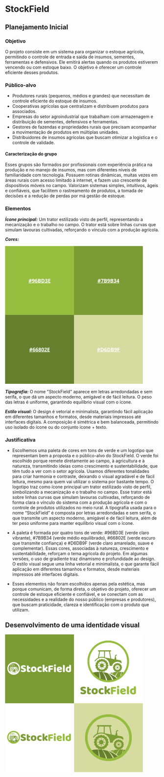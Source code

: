 # StockField
## Planejamento Inicial 
### Objetivo
O projeto consiste em um sistema para organizar o estoque agrícola, permitindo o controle de entrada e saída de insumos, sementes, ferramentas e defensivos. Ele emitirá alertas quando os produtos estiverem vencendo ou com estoque baixo. O objetivo é oferecer um controle eficiente desses produtos.

### Público-alvo
* Produtores rurais (pequenos, médios e grandes) que necessitam de controle eficiente do estoque de insumos.
* Cooperativas agrícolas que centralizam e distribuem produtos para associados.
* Empresas do setor agroindustrial que trabalham com armazenagem e distribuição de sementes, defensivos e ferramentas.
* Gestores de fazendas e propriedades rurais que precisam acompanhar a movimentação de produtos em múltiplas unidades.
* Distribuidores de insumos agrícolas que buscam otimizar a logística e o controle de validade.

#### Caracterização do grupo
Esses grupos são formados por profissionais com experiência prática na produção e no manejo de insumos, mas com diferentes níveis de familiaridade com tecnologia. Possuem rotinas dinâmicas, muitas vezes em áreas rurais com acesso limitado à internet, e fazem uso crescente de dispositivos móveis no campo. Valorizam sistemas simples, intuitivos, ágeis e confiáveis, que facilitem o rastreamento de produtos, a tomada de decisões e a redução de perdas por má gestão de estoque.

### Elementos
***Ícone principal:***
Um trator estilizado visto de perfil, representando a mecanização e o trabalho no campo. O trator está sobre linhas curvas que simulam lavouras cultivadas, reforçando o vínculo com a produção agrícola.

***Cores:***

<img width="450" height="450" alt="Image" src="https://github.com/riverspaulo/StockField/blob/main/Imagens/Stock-Field-Colors.png" />

***Tipografia:***
O nome "StockField" aparece em letras arredondadas e sem serifa, o que dá um aspecto moderno, amigável e de fácil leitura. O peso das letras é uniforme, garantindo equilíbrio visual com o ícone.

***Estilo visual:***
O design é vetorial e minimalista, garantindo fácil aplicação em diferentes tamanhos e formatos, desde materiais impressos até interfaces digitais. A composição é simétrica e bem balanceada, permitindo uso isolado do ícone ou do conjunto ícone + texto.

### Justificativa
* Escolhemos uma paleta de cores em tons de verde e um logotipo que representam bem a proposta e o público-alvo do StockField. O verde foi escolhido porque remete diretamente ao campo, à agricultura e à natureza, transmitindo ideias como crescimento e sustentabilidade, que têm tudo a ver com o setor agrícola. Usamos diferentes tonalidades para criar harmonia e contraste, deixando o visual agradável e de fácil leitura, mesmo para quem vai utilizar o sistema por bastante tempo. O logotipo traz como ícone principal um trator estilizado visto de perfil, simbolizando a mecanização e o trabalho no campo. Esse trator está sobre linhas curvas que simulam lavouras cultivadas, reforçando de forma clara o vínculo do sistema com a produção agrícola e com o controle de produtos utilizados no meio rural. A tipografia usada para o nome “StockField” é composta por letras arredondadas e sem serifa, o que transmite um aspecto moderno, amigável e de fácil leitura, além de ter peso uniforme para manter equilíbrio visual com o ícone.

* A paleta é formada por quatro tons de verde: #96BD3E (verde claro vibrante), #7B9B34 (verde médio equilibrado), #66802E (verde escuro que transmite confiança) e #D6DB9F (verde claro amarelado, suave e complementar). Essas cores, associadas à natureza, crescimento e sustentabilidade, reforçam o tema agrícola do projeto. Em algumas versões, o uso de gradiente traz dinamismo e profundidade ao design. O estilo visual segue uma linha vetorial e minimalista, o que garante fácil aplicação em diferentes tamanhos e formatos, desde materiais impressos até interfaces digitais.

* Esses elementos não foram escolhidos apenas pela estética, mas porque comunicam, de forma direta, o objetivo do projeto, oferecer um controle de estoque eficiente e confiável, e se conectam com as necessidades e a realidade do nosso público (empresas e produtores), que buscam praticidade, clareza e identificação com o produto que utilizam.

## Desenvolvimento de uma identidade visual
<img width="450" height="450" alt="Image" src="https://github.com/riverspaulo/StockField/blob/main/Imagens/Stock-Field%20(1).png" />
